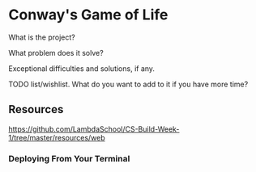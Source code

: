 

# Conway's Game of Life
What is the project?

What problem does it solve?

Exceptional difficulties and solutions, if any.

TODO list/wishlist. What do you want to add to it if you have more time?


## Resources

https://github.com/LambdaSchool/CS-Build-Week-1/tree/master/resources/web




### Deploying From Your Terminal

